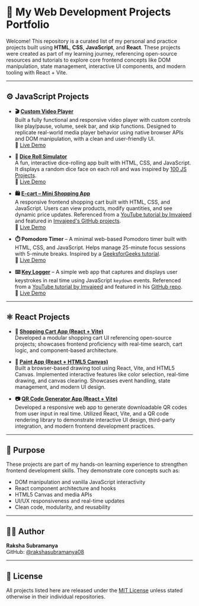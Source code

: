 # 🚀 My Web Development Projects Portfolio

Welcome! This repository is a curated list of my personal and practice projects built using **HTML**, **CSS**, **JavaScript**, and **React**. These projects were created as part of my learning journey, referencing open-source resources and tutorials to explore core frontend concepts like DOM manipulation, state management, interactive UI components, and modern tooling with React + Vite.

---

## ⚙️ JavaScript Projects

- **🎬 [Custom Video Player](https://github.com/rakshasubramanya08/video_play)**  
  Built a fully functional and responsive video player with custom controls like play/pause, volume, seek bar, and skip functions. Designed to replicate real-world media player behavior using native browser APIs and DOM manipulation, with a clean and user-friendly UI.  
  🔗 [Live Demo](https://rakshasubramanya08.github.io/video_play/)

- **🎲 [Dice Roll Simulator](https://github.com/rakshasubramanya08/Dice_Roll)**  
  A fun, interactive dice-rolling app built with HTML, CSS, and JavaScript. It displays a random dice face on each roll and was inspired by [100 JS Projects](https://www.100jsprojects.com/project/dice-roll-simulator).  
  🔗 [Live Demo](https://rakshasubramanya08.github.io/Dice_Roll/)

- **🛍️ [E-cart – Mini Shopping App](https://github.com/rakshasubramanya08/E-cart-)**  
  A responsive frontend shopping cart built with HTML, CSS, and JavaScript. Users can view products, modify quantities, and see dynamic price updates. Referenced from a [YouTube tutorial by Imvajeed](https://www.youtube.com/watch?v=FIfYTaQS_NA) and featured in [Imvajeed's GitHub projects](https://github.com/Imvajeed/js-projects).  
  🔗 [Live Demo](https://rakshasubramanya08.github.io/E-cart-/)

- **⏱️ Pomodoro Timer** – A minimal web-based Pomodoro timer built with HTML, CSS, and JavaScript. Helps manage 25-minute focus sessions with 5-minute breaks. Inspired by a [GeeksforGeeks tutorial](https://www.geeksforgeeks.org/javascript/create-a-pomodoro-timer-using-html-css-and-javascript/).  
  🔗 [Live Demo](https://rakshasubramanya08.github.io/pomodoro_Timer/)

- **⌨️ [Key Logger](https://github.com/rakshasubramanya08/Key_logger)** – A simple web app that captures and displays user keystrokes in real time using JavaScript `keydown` events. Referenced from a [YouTube tutorial by Imvajeed](https://www.youtube.com/watch?v=3u1_5tKq4UA) and featured in his [GitHub repo](https://github.com/Imvajeed/js-projects/tree/main/key-logger).  
  🔗 [Live Demo](https://rakshasubramanya08.github.io/Key_logger/)



---

## ⚛️ React Projects

- **🛒 [Shopping Cart App (React + Vite)](https://github.com/rakshasubramanya08/Shopping-cart-app)**  
  Developed a modular shopping cart UI referencing open-source projects; showcases frontend proficiency with real-time search, cart logic, and component-based architecture.

- **🎨 [Paint App (React + HTML5 Canvas)](https://github.com/rakshasubramanya08/Paint_App)**  
  Built a browser-based drawing tool using React, Vite, and HTML5 Canvas. Implemented interactive features like color selection, real-time drawing, and canvas clearing. Showcases event handling, state management, and modern UI design.

- **📷 [QR Code Generator App (React + Vite)](https://github.com/rakshasubramanya08/qrcode_gen)**  
  Developed a responsive web app to generate downloadable QR codes from user input in real time. Utilized React, Vite, and a QR code rendering library to demonstrate interactive UI design, third-party integration, and modern frontend development practices.

---

## 📌 Purpose

These projects are part of my hands-on learning experience to strengthen frontend development skills. They demonstrate core concepts such as:

- DOM manipulation and vanilla JavaScript interactivity  
- React component architecture and hooks  
- HTML5 Canvas and media APIs  
- UI/UX responsiveness and real-time updates  
- Clean code, modularity, and reusability

---

## 🧑‍💻 Author

**Raksha Subramanya**  
GitHub: [@rakshasubramanya08](https://github.com/rakshasubramanya08)

---

## 📄 License

All projects listed here are released under the [MIT License](LICENSE) unless stated otherwise in their individual repositories.
